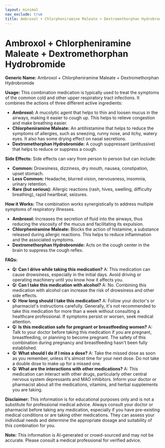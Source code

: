 ```yaml
---
layout: minimal
nav_exclude: true
title: Ambroxol + Chlorpheniramine Maleate + Dextromethorphan Hydrobromide
---
```


# Ambroxol + Chlorpheniramine Maleate + Dextromethorphan Hydrobromide

**Generic Name:** Ambroxol + Chlorpheniramine Maleate + Dextromethorphan Hydrobromide

**Usage:** This combination medication is typically used to treat the symptoms of the common cold and other upper respiratory tract infections.  It combines the actions of three different active ingredients:

* **Ambroxol:**  A mucolytic agent that helps to thin and loosen mucus in the airways, making it easier to cough up. This helps to relieve congestion and make breathing easier.
* **Chlorpheniramine Maleate:** An antihistamine that helps to reduce the symptoms of allergies, such as sneezing, runny nose, and itchy, watery eyes. It also has some drying effect on nasal secretions.
* **Dextromethorphan Hydrobromide:** A cough suppressant (antitussive) that helps to reduce or suppress a cough.


**Side Effects:**  Side effects can vary from person to person but can include:

* **Common:**  Drowsiness, dizziness, dry mouth, nausea, constipation, upset stomach.
* **Less Common:** Headache, blurred vision, nervousness, insomnia, urinary retention.
* **Rare (but serious):** Allergic reactions (rash, hives, swelling, difficulty breathing), rapid heartbeat, seizures.


**How it Works:** The combination works synergistically to address multiple symptoms of respiratory illnesses.

* **Ambroxol:**  Increases the secretion of fluid into the airways, thus reducing the viscosity of the mucus and facilitating its expulsion.
* **Chlorpheniramine Maleate:** Blocks the action of histamine, a substance released during allergic reactions. This helps to reduce inflammation and the associated symptoms.
* **Dextromethorphan Hydrobromide:**  Acts on the cough center in the brain to suppress the cough reflex.


**FAQs:**

* **Q: Can I drive while taking this medication?** A:  This medication can cause drowsiness, especially in the initial days.  Avoid driving or operating machinery until you know how it affects you.
* **Q: Can I take this medication with alcohol?** A: No.  Combining this medication with alcohol can increase the risk of drowsiness and other side effects.
* **Q: How long should I take this medication?** A:  Follow your doctor's or pharmacist's instructions carefully.  Generally, it's not recommended to take this medication for more than a week without consulting a healthcare professional.  If symptoms persist or worsen, seek medical attention.
* **Q: Is this medication safe for pregnant or breastfeeding women?** A:  Talk to your doctor before taking this medication if you are pregnant, breastfeeding, or planning to become pregnant. The safety of this combination during pregnancy and breastfeeding hasn't been fully established.
* **Q:  What should I do if I miss a dose?** A:  Take the missed dose as soon as you remember, unless it's almost time for your next dose. Do not take a double dose to make up for a missed one.
* **Q:  What are the interactions with other medications?** A: This medication can interact with other drugs, particularly other central nervous system depressants and MAO inhibitors.  Inform your doctor or pharmacist about all the medications, vitamins, and herbal supplements you are taking.


**Disclaimer:** This information is for educational purposes only and is not a substitute for professional medical advice. Always consult your doctor or pharmacist before taking any medication, especially if you have pre-existing medical conditions or are taking other medications.  They can assess your individual needs and determine the appropriate dosage and suitability of this combination for you.


**Note:** This information is AI-generated or crowd-sourced and may not be accurate. Please consult a medical professional for verified advice.